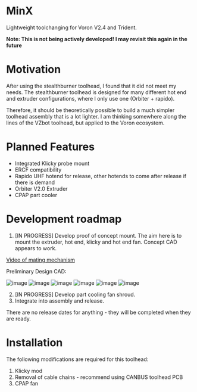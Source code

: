 # MinX
Lightweight toolchanging for Voron V2.4 and Trident.

**Note: This is not being actively developed! I may revisit this again in the future**

# Motivation
After using the stealthburner toolhead, I found that it did not meet my needs. The stealthburner toolhead is designed for many different hot end and extruder configurations, where I only use one (Orbiter + rapido).

Therefore, it should be theoretically possible to build a much simpler toolhead assembly that is a lot lighter. I am thinking somewhere along the lines of the VZbot toolhead, but applied to the Voron ecosystem.

# Planned Features
- Integrated Klicky probe mount
- ERCF compatibility
- Rapido UHF hotend for release, other hotends to come after release if there is demand
- Orbiter V2.0 Extruder
- CPAP part cooler


# Development roadmap
1) [IN PROGRESS] Develop proof of concept mount. The aim here is to mount the extruder, hot end, klicky and hot end fan. Concept CAD appears to work. <br />


[Video of mating mechanism](https://youtu.be/YaVQcDJk54c)

Preliminary Design CAD:

![image](https://user-images.githubusercontent.com/12782053/183279377-0118a218-ef77-4142-b4d9-53120669a527.png)
![image](https://user-images.githubusercontent.com/12782053/183279398-2e3ba608-d6ee-4381-8b6c-7e4dd5762536.png)
![image](https://user-images.githubusercontent.com/12782053/183279407-1ac8da6f-45cc-429a-bdc2-b17e870ff0db.png)
![image](https://user-images.githubusercontent.com/12782053/183279418-59e6a3bd-abdd-408a-92bd-c51c0c52500b.png)
![image](https://user-images.githubusercontent.com/12782053/183279426-dcafe0ba-4bee-44b4-8050-5d2f6f574953.png)
![image](https://user-images.githubusercontent.com/12782053/183279430-b140cca3-ffac-4108-bebc-d565dee58619.png)


2)  [IN PROGRESS] Develop part cooling fan shroud.
3)  Integrate into assembly and release.


There are no release dates for anything - they will be completed when they are ready.

# Installation
The following modifications are required for this toolhead:
1) Klicky mod
2) Removal of cable chains - recommend using CANBUS toolhead PCB
3) CPAP fan 
